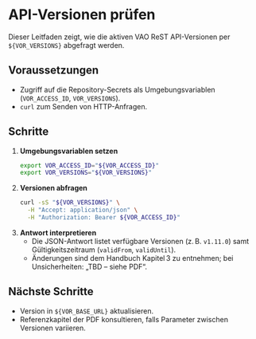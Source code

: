 # API-Versionen prüfen

Dieser Leitfaden zeigt, wie die aktiven VAO ReST API-Versionen per `${VOR_VERSIONS}` abgefragt werden.

## Voraussetzungen

- Zugriff auf die Repository-Secrets als Umgebungsvariablen (`VOR_ACCESS_ID`, `VOR_VERSIONS`).
- `curl` zum Senden von HTTP-Anfragen.

## Schritte

1. **Umgebungsvariablen setzen**
   ```bash
   export VOR_ACCESS_ID="${VOR_ACCESS_ID}"
   export VOR_VERSIONS="${VOR_VERSIONS}"
   ```
2. **Versionen abfragen**
   ```bash
   curl -sS "${VOR_VERSIONS}" \
     -H "Accept: application/json" \
     -H "Authorization: Bearer ${VOR_ACCESS_ID}"
   ```
3. **Antwort interpretieren**
   - Die JSON-Antwort listet verfügbare Versionen (z. B. `v1.11.0`) samt Gültigkeitszeitraum (`validFrom`, `validUntil`).
   - Änderungen sind dem Handbuch Kapitel 3 zu entnehmen; bei Unsicherheiten: „TBD – siehe PDF“.

## Nächste Schritte

- Version in `${VOR_BASE_URL}` aktualisieren.
- Referenzkapitel der PDF konsultieren, falls Parameter zwischen Versionen variieren.
